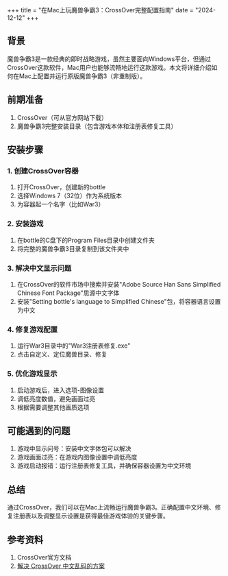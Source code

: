 +++
title = "在Mac上玩魔兽争霸3：CrossOver完整配置指南"
date = "2024-12-12"
+++

## 背景
魔兽争霸3是一款经典的即时战略游戏，虽然主要面向Windows平台，但通过CrossOver这款软件，Mac用户也能够流畅地运行这款游戏。本文将详细介绍如何在Mac上配置并运行原版魔兽争霸3（非重制版）。

## 前期准备
1. CrossOver（可从官方网站下载）
2. 魔兽争霸3完整安装目录（包含游戏本体和注册表修复工具）

## 安装步骤

### 1. 创建CrossOver容器
1. 打开CrossOver，创建新的bottle
2. 选择Windows 7（32位）作为系统版本
3. 为容器起一个名字（比如War3）

### 2. 安装游戏
1. 在bottle的C盘下的Program Files目录中创建文件夹
2. 将完整的魔兽争霸3目录复制到该文件夹中

### 3. 解决中文显示问题
1. 在CrossOver的软件市场中搜索并安装"Adobe Source Han Sans Simplified Chinese Font Package"思源中文字体
2. 安装"Setting bottle's language to Simplified Chinese"包，将容器语言设置为中文

### 4. 修复游戏配置
1. 运行War3目录中的"War3注册表修复.exe"
2. 点击自定义、定位魔兽目录、修复

### 5. 优化游戏显示
1. 启动游戏后，进入选项-图像设置
2. 调低亮度数值，避免画面过亮
3. 根据需要调整其他画质选项

## 可能遇到的问题
1. 游戏中显示问号：安装中文字体包可以解决
2. 游戏画面过亮：在游戏内图像设置中调低亮度
3. 游戏启动报错：运行注册表修复工具，并确保容器设置为中文环境

## 总结
通过CrossOver，我们可以在Mac上流畅运行魔兽争霸3。正确配置中文环境、修复注册表以及调整显示设置是获得最佳游戏体验的关键步骤。

## 参考资料
1. CrossOver官方文档
2. [解决 CrossOver 中文乱码的方案](https://icxzl.com/2516.html)
